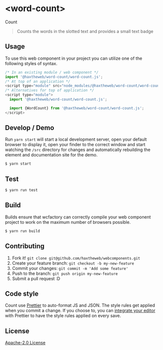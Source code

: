 # &lt;word-count&gt;

Count
> Counts the words in the slotted text and provides a small text badge

## Usage
To use this web component in your project you can utilize one of the following styles of syntax.

```js
/* In an existing module / web component */
import '@haxtheweb/word-count/word-count.js';
/* At top of an application */
<script type="module" src="node_modules/@haxtheweb/word-count/word-count.js"></script>
/* Alternatives for top of application */
<script type="module">
  import '@haxtheweb/word-count/word-count.js';

  import {WordCount} from '@haxtheweb/word-count/word-count.js';
</script>
```

## Develop / Demo
Run `yarn start` will start a local development server, open your default browser to display it, open your finder to the correct window and start watching the `/src` directory for changes and automatically rebuilding the element and documentation site for the demo.
```bash
$ yarn start
```

## Test

```bash
$ yarn run test
```

## Build
Builds ensure that wcfactory can correctly compile your web component project to
work on the maximum number of browsers possible.
```bash
$ yarn run build
```

## Contributing

1. Fork it! `git clone git@github.com/haxtheweb/webcomponents.git`
2. Create your feature branch: `git checkout -b my-new-feature`
3. Commit your changes: `git commit -m 'Add some feature'`
4. Push to the branch: `git push origin my-new-feature`
5. Submit a pull request :D

## Code style

Count  use [Prettier][prettier] to auto-format JS and JSON.  The style rules get applied when you commit a change.  If you choose to, you can [integrate your editor][prettier-ed] with Prettier to have the style rules applied on every save.

[prettier]: https://github.com/prettier/prettier/
[prettier-ed]: https://github.com/prettier/prettier/#editor-integration
[polyserve]: https://github.com/Polymer/polyserve
[web-component-tester]: https://github.com/Polymer/web-component-tester

## License
[Apache-2.0 License](http://opensource.org/licenses/Apache-2.0)